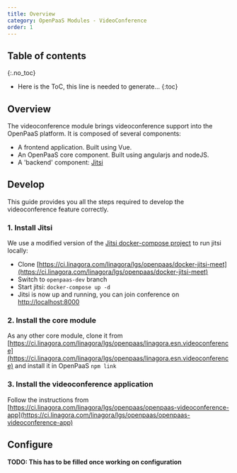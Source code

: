 ```yaml
---
title: Overview
category: OpenPaaS Modules - VideoConference
order: 1
---
```


## Table of contents
{:.no_toc}

* Here is the ToC, this line is needed to generate...
{:toc}

## Overview

The videoconference module brings videoconference support into the OpenPaaS platform.
It is composed of several components:

- A frontend application. Built using Vue.
- An OpenPaaS core component. Built using angularjs and nodeJS.
- A 'backend' component: [Jitsi](https://jitsi.org)

## Develop

This guide provides you all the steps required to develop the videoconference feature correctly.

### 1. Install Jitsi

We use a modified version of the [Jitsi docker-compose project](https://github.com/jitsi/docker-jitsi-meet) to run jitsi locally:

- Clone [https://ci.linagora.com/linagora/lgs/openpaas/docker-jitsi-meet](https://ci.linagora.com/linagora/lgs/openpaas/docker-jitsi-meet)
- Switch to `openpaas-dev` branch
- Start jitsi: `docker-compose up -d`
- Jitsi is now up and running, you can join conference on [http://localhost:8000](http://localhost:8000)

### 2. Install the core module

As any other core module, clone it from [https://ci.linagora.com/linagora/lgs/openpaas/linagora.esn.videoconference](https://ci.linagora.com/linagora/lgs/openpaas/linagora.esn.videoconference) and install it in OpenPaaS `npm link`

### 3. Install the videoconference application

Follow the instructions from [https://ci.linagora.com/linagora/lgs/openpaas/openpaas-videoconference-app](https://ci.linagora.com/linagora/lgs/openpaas/openpaas-videoconference-app)

## Configure

**TODO: This has to be filled once working on configuration**
